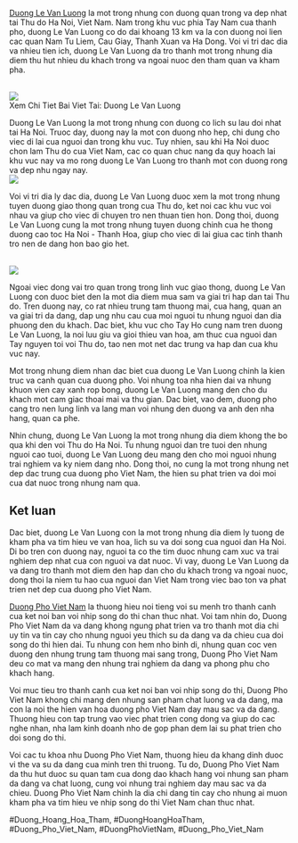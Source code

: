 <p><a href="https://duongphovietnam.com/duong-le-van-luong/">Duong Le Van Luong</a> la mot trong nhung con duong quan trong va dep nhat tai Thu do Ha Noi, Viet Nam. Nam trong khu vuc phia Tay Nam cua thanh pho, duong Le Van Luong co do dai khoang 13 km va la con duong noi lien cac quan Nam Tu Liem, Cau Giay, Thanh Xuan va Ha Dong. Voi vi tri dac dia va nhieu tien ich, duong Le Van Luong da tro thanh mot trong nhung dia diem thu hut nhieu du khach trong va ngoai nuoc den tham quan va kham pha.</p><br><img src="https://duongphovietnam.com/wp-content/uploads/2025/03/logo-duongphovietnam.com_.png"></br>
Xem Chi Tiet Bai Viet Tai: Duong Le Van Luong<p>Duong Le Van Luong la mot trong nhung con duong co lich su lau doi nhat tai Ha Noi. Truoc day, duong nay la mot con duong nho hep, chi dung cho viec di lai cua nguoi dan trong khu vuc. Tuy nhien, sau khi Ha Noi duoc chon lam Thu do cua Viet Nam, cac co quan chuc nang da quy hoach lai khu vuc nay va mo rong duong Le Van Luong tro thanh mot con duong rong va dep nhu ngay nay.<br><img src="https://duongphovietnam.com/wp-content/uploads/2025/03/duong-cao-toc-ninh-binh-hai-phong-tuong-lai-giao-thong-viet-nam-67d3ac1cd4a56.webp"></br><p>Voi vi tri dia ly dac dia, duong Le Van Luong duoc xem la mot trong nhung tuyen duong giao thong quan trong cua Thu do, ket noi cac khu vuc voi nhau va giup cho viec di chuyen tro nen thuan tien hon. Dong thoi, duong Le Van Luong cung la mot trong nhung tuyen duong chinh cua he thong duong cao toc Ha Noi - Thanh Hoa, giup cho viec di lai giua cac tinh thanh tro nen de dang hon bao gio het.</p><br><img src="https://duongphovietnam.com/wp-content/uploads/2025/03/logo-duongphovietnam.com_.png"></br><p>Ngoai viec dong vai tro quan trong trong linh vuc giao thong, duong Le Van Luong con duoc biet den la mot dia diem mua sam va giai tri hap dan tai Thu do. Tren duong nay, co rat nhieu trung tam thuong mai, cua hang, quan an va giai tri da dang, dap ung nhu cau cua moi nguoi tu nhung nguoi dan dia phuong den du khach. Dac biet, khu vuc cho Tay Ho cung nam tren duong Le Van Luong, la noi luu giu va gioi thieu van hoa, am thuc cua nguoi dan Tay nguyen toi voi Thu do, tao nen mot net dac trung va hap dan cua khu vuc nay.<p>Mot trong nhung diem nhan dac biet cua duong Le Van Luong chinh la kien truc va canh quan cua duong pho. Voi nhung toa nha hien dai va nhung khuon vien cay xanh rop bong, duong Le Van Luong mang den cho du khach mot cam giac thoai mai va thu gian. Dac biet, vao dem, duong pho cang tro nen lung linh va lang man voi nhung den duong va anh den nha hang, quan ca phe.</p><p>Nhin chung, duong Le Van Luong la mot trong nhung dia diem khong the bo qua khi den voi Thu do Ha Noi. Tu nhung nguoi dan tre tuoi den nhung nguoi cao tuoi, duong Le Van Luong deu mang den cho moi nguoi nhung trai nghiem va ky niem dang nho. Dong thoi, no cung la mot trong nhung net dep dac trung cua duong pho Viet Nam, the hien su phat trien va doi moi cua dat nuoc trong nhung nam qua.<h2>Ket luan</h2><p>Dac biet, duong Le Van Luong con la mot trong nhung dia diem ly tuong de kham pha va tim hieu ve van hoa, lich su va doi song cua nguoi dan Ha Noi. Di bo tren con duong nay, nguoi ta co the tim duoc nhung cam xuc va trai nghiem dep nhat cua con nguoi va dat nuoc. Vi vay, duong Le Van Luong da va dang tro thanh mot diem den hap dan cho du khach trong va ngoai nuoc, dong thoi la niem tu hao cua nguoi dan Viet Nam trong viec bao ton va phat trien net dep cua duong pho Viet Nam.</p><p><a href="https://duongphovietnam.com/">Duong Pho Viet Nam</a> la thuong hieu noi tieng voi su menh tro thanh canh cua ket noi ban voi nhip song do thi chan thuc nhat. Voi tam nhin do, Duong Pho Viet Nam da va dang khong ngung phat trien va tro thanh mot dia chi uy tin va tin cay cho nhung nguoi yeu thich su da dang va da chieu cua doi song do thi hien dai. Tu nhung con hem nho binh di, nhung quan coc ven duong den nhung trung tam thuong mai sang trong, Duong Pho Viet Nam deu co mat va mang den nhung trai nghiem da dang va phong phu cho khach hang.

Voi muc tieu tro thanh canh cua ket noi ban voi nhip song do thi, Duong Pho Viet Nam khong chi mang den nhung san pham chat luong va da dang, ma con la noi the hien van hoa duong pho Viet Nam day mau sac va da dang. Thuong hieu con tap trung vao viec phat trien cong dong va giup do cac nghe nhan, nha lam kinh doanh nho de gop phan dem lai su phat trien cho doi song do thi.

Voi cac tu khoa nhu Duong Pho Viet Nam, thuong hieu da khang dinh duoc vi the va su da dang cua minh tren thi truong. Tu do, Duong Pho Viet Nam da thu hut duoc su quan tam cua dong dao khach hang voi nhung san pham da dang va chat luong, cung voi nhung trai nghiem day mau sac va da chieu. Duong Pho Viet Nam chinh la dia chi dang tin cay cho nhung ai muon kham pha va tim hieu ve nhip song do thi Viet Nam chan thuc nhat.</p>
#Duong_Hoang_Hoa_Tham, #DuongHoangHoaTham, #Duong_Pho_Viet_Nam, #DuongPhoVietNam, #Duong_Pho_Viet_Nam
